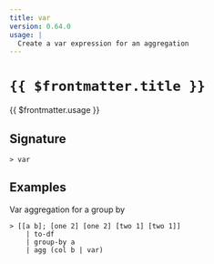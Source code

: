```yaml
---
title: var
version: 0.64.0
usage: |
  Create a var expression for an aggregation
---
```


# <code>{{ $frontmatter.title }}</code>

<div style='white-space: pre-wrap;'>{{ $frontmatter.usage }}</div>

## Signature

```> var ```

## Examples

Var aggregation for a group by
```shell
> [[a b]; [one 2] [one 2] [two 1] [two 1]]
    | to-df
    | group-by a
    | agg (col b | var)
```
